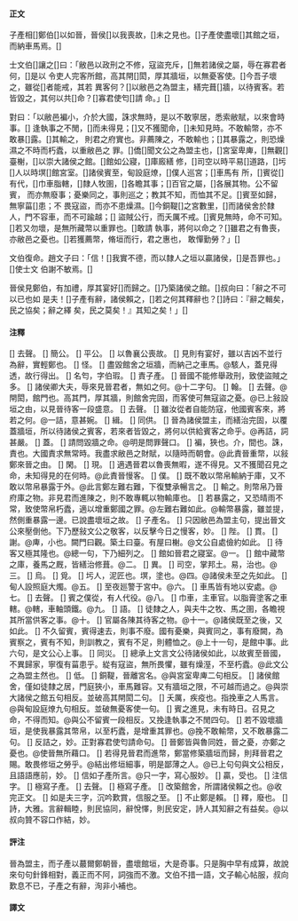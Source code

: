 #### 正文

子產相[]鄭伯[]以如晉，晉侯[]以我喪故，[]未之見也。[]子產使盡壞[]其館之垣，而納車馬焉。[]

士文伯[]讓之[]曰：「敝邑以政刑之不修，寇盜充斥，[]無若諸侯之屬，辱在寡君者何，[]是以
令吏人完客所館，高其閈[]閎，厚其牆垣，以無憂客使。[]今吾子壞之，雖從[]者能戒，其若
異客何？[]以敝邑之為盟主，繕完葺[]牆，以待賓客。若皆毀之，其何以共[]命？[]寡君使匄[]請
命。」[]

對曰：「以敝邑褊小，介於大國，誅求無時，是以不敢寧居，悉索敝賦，以來會時事。[]
逢執事之不閒，[]而未得見；[]又不獲聞命，[]未知見時。不敢輸幣，亦不敢暴[]露。[]其輸之，
則君之府實也。非薦陳之，不敢輸也；[]其暴露之，則恐燥濕之不時而朽蠹，以重敝邑之
罪。[]僑[]聞文公之為盟主也，[]宮室卑庳，[]無觀[]臺榭，[]以崇大諸侯之館。[]館如公寢，[]庫廄繕
修，[]司空以時平易[]道路，[]圬[]人以時塓[]館宮室。[]諸侯賓至，甸設庭燎，[]僕人巡宮；[]車馬有
所，[]賓從[]有代，[]巾車脂轄，[]隸人牧圉，[]各瞻其事；[]百官之屬，[]各展其物。公不留賓，
而亦無廢事；憂樂同之，事則巡之；教其不知，而恤其不足。[]賓至如歸，無寧菑[]患；不
畏寇盜，而亦不患燥濕。[]今銅鞮[]之宮數里，[]而諸侯舍於隸人，門不容車，而不可踰越；[]
盜賊公行，而夭厲不戒。[]賓見無時，命不可知。[]若又勿壞，是無所藏幣以重罪也。[]敢請
執事，將何以命之？[]雖君之有魯喪，亦敝邑之憂也。[]若獲薦幣，脩垣而行，君之惠也，
敢憚勤勞？」[]

文伯復命。趙文子曰：「信！[]我實不德，而以隸人之垣以贏諸侯，[]是吾罪也。」[]使士文
伯謝不敏焉。[]

晉侯見鄭伯，有加禮，厚其宴好[]而歸之。[]乃築諸侯之館。[]叔向曰：「辭之不可以已也如
是夫！[]子產有辭，諸侯賴之，[]若之何其釋辭也？[]詩曰：『辭之輯矣，民之協矣；辭之繹
矣，民之莫矣！』其知之矣！」[]

#### 注釋

[] 去聲。
[] 簡公。
[] 平公。
[] 以魯襄公喪故。
[] 見則有宴好，雖以吉凶不並行為辭，實輕鄭也。
[] 怪。
[] 盡毀館舍之垣牆，而納己之車馬。@駭人，蓋見得透，故行得出。
[] 名匄，字伯瑕。
[] 責子產。
[] 晉國不能修舉政刑，致使盜賊之多。
[] 諸侯卿大夫，辱來見晉君者，無如之何。@十二字句。
[] 翰。
[] 去聲。@閈閎，館門也。高其門，厚其牆，則館舍完固，而客使可無寇盜之憂。@已上敍設垣之由，以見晉待客一段盛意。
[] 去聲。
[] 雖汝從者自能防寇，他國賓客來，將若之何。@一詰，意甚婉。
[] 緝。
[] 同供。
[] 晉為諸侯盟主，而繕治完固，以覆蓋牆垣，所以待諸侯之賓客，若來者皆毀之，將何以供給賓客之命乎。@再詰，詞甚嚴。
[] 蓋。
[] 請問毀牆之命。@明是問罪聲口。
[] 褊，狹也。介，間也。誅，責也。大國責求無常時。我盡求敝邑之財賦，以隨時而朝會。@此責晉重幣，以敍鄭來晉之由。
[] 閑。
[] 現。
[] 適遇晉君以魯喪無暇，遂不得見。又不獲聞召見之命，未知得見的在何時。@此責晉慢客。
[] 僕。
[] 既不敢以幣帛輸納于庫，又不敢以幣帛暴露于外。@此言鄭左難右難，下復雙承暢言之。
[] 輸之。則幣帛乃晉府庫之物。非見君而進陳之，則不敢專輒以物輸庫也。
[] 若暴露之，又恐晴雨不常，致使幣帛朽蠹，適以增重鄭國之罪。@左難右難如此。@輸幣暴露，雖並提，然側重暴露一邊。已說盡壞垣之故。
[] 子產名。
[] 只因敝邑為盟主句，提出晉文公來壓倒他。下乃歷敍文公之敬客，以反擊今日之慢客，妙。
[] 陛。
[] 貫。
[] 謝。@庳，小也。闕門曰觀。築土曰臺。有屋曰榭。@文公自處儉約如此。
[] 待客又極其隆也。@總一句，下乃細列之。
[] 館如晉君之寢室。@一。
[] 館中藏幣之庫，養馬之厩，皆繕治修葺。@二。
[] 異。
[] 司空，掌邦土。易，治也。@三。
[] 烏。
[] 覓。
[] 圬人，泥匠也。塓，塗也。@四。@諸侯未至之先如此。
[] 甸人設照庭大燭。@五。
[] 至夜廵警于宮中。@六。
[] 車馬皆有地以安處。@七。
[] 去聲。
[] 賓之僕從，有人代役。@八。
[] 巾車，主車官。以脂膏塗客之車轄。@轄，車軸頭鐵。@九。
[] 語。
[] 徒隸之人，與夫牛之牧、馬之圉，各瞻視其所當供客之事。@十。
[] 官屬各陳其待客之物。@十一。@諸侯既至之後，又如此。
[] 不久留賓，賓得速去，則事不廢。國有憂樂，與賓同之，事有廢闕，為賓察之，賓有不知，則訓教之，賓有不足，則體恤之。@上十一句，是館中事。此六句，是文公心上事。
[] 同災。
[] 總承上文言文公待諸侯如此，以故賓至晉國，不異歸家，寧復有菑患乎。緃有寇盜，無所畏懼，雖有燥溼，不至朽蠹。@此文公之為盟主然也。
[] 低。
[] 銅鞮，晉離宮名。@與宮室卑庳二句相反。
[] 諸侯館舍，僅如徒隸之居，門庭狹小，車馬難容。又有牆垣之限，不可越而過之。@與崇大諸侯之館五句相反。並破高其閈閎二句。
[] 夭厲，疾疫也。指挽車之人馬言。@與甸設庭燎九句相反。並破無憂客使一句。
[] 賓之進見，未有時日。召見之命，不得而知。@與公不留賓一段相反。又挽逢執事之不閒四句。
[] 若不毀壞牆垣，是使我暴露其幣帛，以至朽蠹，是增重其罪也。@挽不敢輸幣，又不敢暴露二句。
[] 反詰之，妙。正對寡君使匄請命句。
[] 晉鄭皆與魯同姓，晉之憂，亦鄭之憂也。@使晉無所藉口。
[] 若得見晉君而進幣，鄭當修築牆垣而歸，則拜晉君之賜。敢畏修垣之勞乎。@結出修垣細事，明是鄙薄之人。@已上句句與文公相反，且語語應前，妙。
[] 信如子產所言。@只一字，寫心服妙。
[] 贏，受也。
[] 注信字。
[] 極寫子產。
[] 去聲。
[] 極寫子產。
[] 改築館舍，所謂諸侯賴之也。@收完正文。
[] 如是夫三字，沉吟歎賞，信服之至。
[] 不止鄭是賴。
[] 釋，廢也。
[] 詩，大雅。言辭輯睦，則民協同，辭悅懌，則民安定，詩人其知辭之有益矣。@以叔向贊不容口作結，妙。

#### 評注

晉為盟主，而子產以蕞爾鄭朝晉，盡壞館垣，大是奇事。只是胸中早有成算，故說來句句針鋒相對，義正而不阿，詞強而不激。文伯不措一語，文子輸心帖服，叔向歎息不已，子產之有辭，洵非小補也。

#### 譯文

